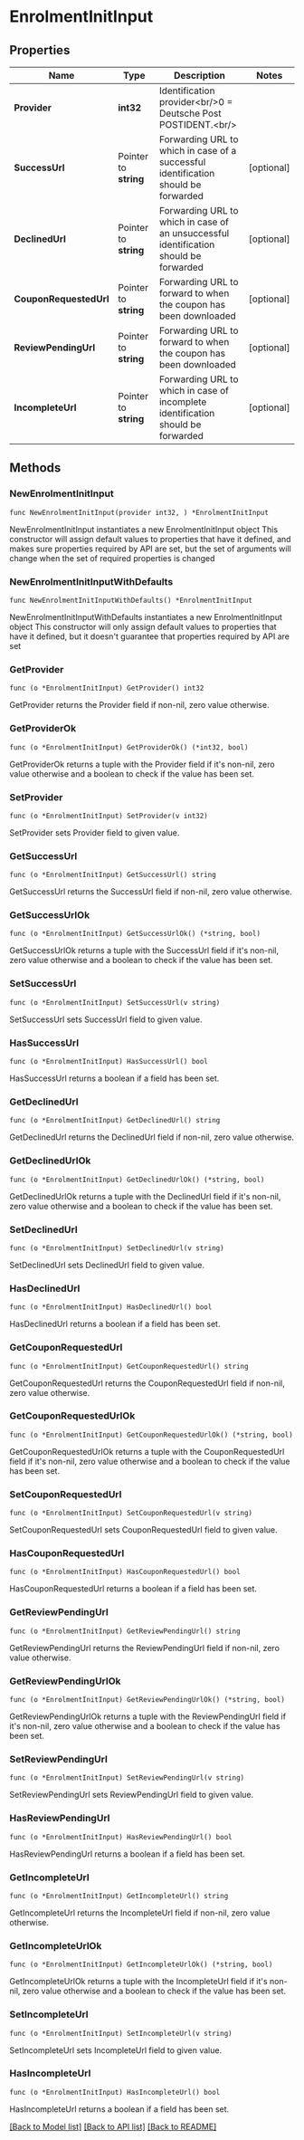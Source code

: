 # EnrolmentInitInput

## Properties

Name | Type | Description | Notes
------------ | ------------- | ------------- | -------------
**Provider** | **int32** | Identification provider&lt;br/&gt;0 &#x3D; Deutsche Post POSTIDENT.&lt;br/&gt; | 
**SuccessUrl** | Pointer to **string** | Forwarding URL to which in case of a successful identification should be forwarded | [optional] 
**DeclinedUrl** | Pointer to **string** | Forwarding URL to which in case of an unsuccessful identification should be forwarded | [optional] 
**CouponRequestedUrl** | Pointer to **string** | Forwarding URL to forward to when the coupon has been downloaded | [optional] 
**ReviewPendingUrl** | Pointer to **string** | Forwarding URL to forward to when the coupon has been downloaded | [optional] 
**IncompleteUrl** | Pointer to **string** | Forwarding URL to which in case of incomplete identification should be forwarded | [optional] 

## Methods

### NewEnrolmentInitInput

`func NewEnrolmentInitInput(provider int32, ) *EnrolmentInitInput`

NewEnrolmentInitInput instantiates a new EnrolmentInitInput object
This constructor will assign default values to properties that have it defined,
and makes sure properties required by API are set, but the set of arguments
will change when the set of required properties is changed

### NewEnrolmentInitInputWithDefaults

`func NewEnrolmentInitInputWithDefaults() *EnrolmentInitInput`

NewEnrolmentInitInputWithDefaults instantiates a new EnrolmentInitInput object
This constructor will only assign default values to properties that have it defined,
but it doesn't guarantee that properties required by API are set

### GetProvider

`func (o *EnrolmentInitInput) GetProvider() int32`

GetProvider returns the Provider field if non-nil, zero value otherwise.

### GetProviderOk

`func (o *EnrolmentInitInput) GetProviderOk() (*int32, bool)`

GetProviderOk returns a tuple with the Provider field if it's non-nil, zero value otherwise
and a boolean to check if the value has been set.

### SetProvider

`func (o *EnrolmentInitInput) SetProvider(v int32)`

SetProvider sets Provider field to given value.


### GetSuccessUrl

`func (o *EnrolmentInitInput) GetSuccessUrl() string`

GetSuccessUrl returns the SuccessUrl field if non-nil, zero value otherwise.

### GetSuccessUrlOk

`func (o *EnrolmentInitInput) GetSuccessUrlOk() (*string, bool)`

GetSuccessUrlOk returns a tuple with the SuccessUrl field if it's non-nil, zero value otherwise
and a boolean to check if the value has been set.

### SetSuccessUrl

`func (o *EnrolmentInitInput) SetSuccessUrl(v string)`

SetSuccessUrl sets SuccessUrl field to given value.

### HasSuccessUrl

`func (o *EnrolmentInitInput) HasSuccessUrl() bool`

HasSuccessUrl returns a boolean if a field has been set.

### GetDeclinedUrl

`func (o *EnrolmentInitInput) GetDeclinedUrl() string`

GetDeclinedUrl returns the DeclinedUrl field if non-nil, zero value otherwise.

### GetDeclinedUrlOk

`func (o *EnrolmentInitInput) GetDeclinedUrlOk() (*string, bool)`

GetDeclinedUrlOk returns a tuple with the DeclinedUrl field if it's non-nil, zero value otherwise
and a boolean to check if the value has been set.

### SetDeclinedUrl

`func (o *EnrolmentInitInput) SetDeclinedUrl(v string)`

SetDeclinedUrl sets DeclinedUrl field to given value.

### HasDeclinedUrl

`func (o *EnrolmentInitInput) HasDeclinedUrl() bool`

HasDeclinedUrl returns a boolean if a field has been set.

### GetCouponRequestedUrl

`func (o *EnrolmentInitInput) GetCouponRequestedUrl() string`

GetCouponRequestedUrl returns the CouponRequestedUrl field if non-nil, zero value otherwise.

### GetCouponRequestedUrlOk

`func (o *EnrolmentInitInput) GetCouponRequestedUrlOk() (*string, bool)`

GetCouponRequestedUrlOk returns a tuple with the CouponRequestedUrl field if it's non-nil, zero value otherwise
and a boolean to check if the value has been set.

### SetCouponRequestedUrl

`func (o *EnrolmentInitInput) SetCouponRequestedUrl(v string)`

SetCouponRequestedUrl sets CouponRequestedUrl field to given value.

### HasCouponRequestedUrl

`func (o *EnrolmentInitInput) HasCouponRequestedUrl() bool`

HasCouponRequestedUrl returns a boolean if a field has been set.

### GetReviewPendingUrl

`func (o *EnrolmentInitInput) GetReviewPendingUrl() string`

GetReviewPendingUrl returns the ReviewPendingUrl field if non-nil, zero value otherwise.

### GetReviewPendingUrlOk

`func (o *EnrolmentInitInput) GetReviewPendingUrlOk() (*string, bool)`

GetReviewPendingUrlOk returns a tuple with the ReviewPendingUrl field if it's non-nil, zero value otherwise
and a boolean to check if the value has been set.

### SetReviewPendingUrl

`func (o *EnrolmentInitInput) SetReviewPendingUrl(v string)`

SetReviewPendingUrl sets ReviewPendingUrl field to given value.

### HasReviewPendingUrl

`func (o *EnrolmentInitInput) HasReviewPendingUrl() bool`

HasReviewPendingUrl returns a boolean if a field has been set.

### GetIncompleteUrl

`func (o *EnrolmentInitInput) GetIncompleteUrl() string`

GetIncompleteUrl returns the IncompleteUrl field if non-nil, zero value otherwise.

### GetIncompleteUrlOk

`func (o *EnrolmentInitInput) GetIncompleteUrlOk() (*string, bool)`

GetIncompleteUrlOk returns a tuple with the IncompleteUrl field if it's non-nil, zero value otherwise
and a boolean to check if the value has been set.

### SetIncompleteUrl

`func (o *EnrolmentInitInput) SetIncompleteUrl(v string)`

SetIncompleteUrl sets IncompleteUrl field to given value.

### HasIncompleteUrl

`func (o *EnrolmentInitInput) HasIncompleteUrl() bool`

HasIncompleteUrl returns a boolean if a field has been set.


[[Back to Model list]](../README.md#documentation-for-models) [[Back to API list]](../README.md#documentation-for-api-endpoints) [[Back to README]](../README.md)


